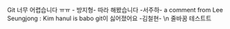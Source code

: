 
Git 너무 어렵습니다 ㅠㅠ - 방지형-
따라 해봤습니다 -서주하-
a comment from Lee Seungjong : Kim hanul is babo
git이 싫어졌어요 -김철현- 
\n 줄바꿈 테스트트